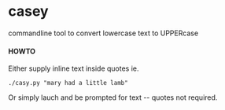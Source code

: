 # casey
commandline tool to convert lowercase text to UPPERcase


#### HOWTO


Either supply inline text inside quotes ie.




`./casy.py "mary had a little lamb"`


Or simply lauch and be prompted for text -- quotes not required.
